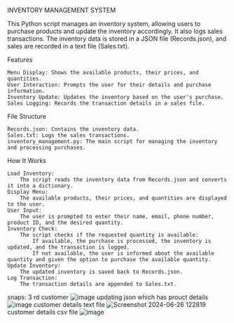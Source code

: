 INVENTORY MANAGEMENT SYSTEM

This Python script manages an inventory system, allowing users to purchase products and update the inventory accordingly. It also logs sales transactions. The inventory data is stored in a JSON file (Records.json), and sales are recorded in a text file (Sales.txt).

Features

    Menu Display: Shows the available products, their prices, and quantities.
    User Interaction: Prompts the user for their details and purchase information.
    Inventory Update: Updates the inventory based on the user's purchase.
    Sales Logging: Records the transaction details in a sales file.

File Structure

    Records.json: Contains the inventory data.
    Sales.txt: Logs the sales transactions.
    inventory_management.py: The main script for managing the inventory and processing purchases.

 How It Works

    Load Inventory:
        The script reads the inventory data from Records.json and converts it into a dictionary.
    Display Menu:
        The available products, their prices, and quantities are displayed to the user.
    User Input:
        The user is prompted to enter their name, email, phone number, product ID, and the desired quantity.
    Inventory Check:
        The script checks if the requested quantity is available:
            If available, the purchase is processed, the inventory is updated, and the transaction is logged.
            If not available, the user is informed about the available quantity and given the option to purchase the available quantity.
    Update Inventory:
        The updated inventory is saved back to Records.json.
    Log Transaction:
        The transaction details are appended to Sales.txt.
snaps:
3 rd customer
![image](https://github.com/Tvamsiprakash/Inventory-Management-system/assets/134200606/b71849be-5381-48ee-b045-f951df430046)
updating json which has prouct details
![image](https://github.com/Tvamsiprakash/Inventory-Management-system/assets/134200606/e69c1279-4450-4b97-a864-e9eaef162d75)
customer details text file
![Screenshot 2024-06-26 122819](https://github.com/Tvamsiprakash/Inventory-Management-system/assets/134200606/6a227a79-beb3-409f-8a23-0c49bdc9ccb0)
customer details csv file
![image](https://github.com/Tvamsiprakash/Inventory-Management-system/assets/134200606/e44717b5-4b72-443b-ac14-c4315f78d442)



